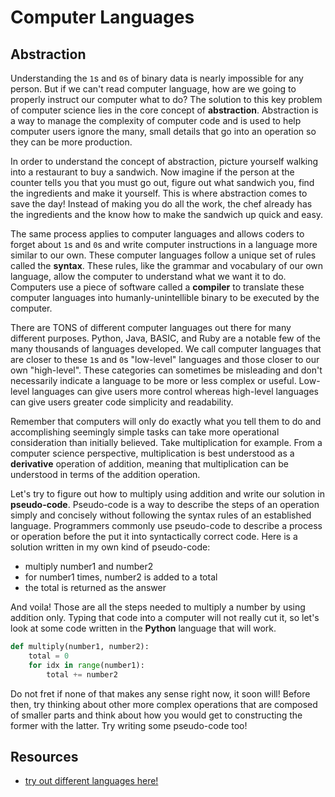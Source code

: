 # Computer Languages #

## Abstraction ##

Understanding the ``1``s and ``0``s of binary data is nearly impossible for any person. But if we can't read computer language, how are we going to properly instruct our computer what to do? The solution to this key problem of computer science lies in the core concept of **abstraction**. Abstraction is a way to manage the complexity of computer code and is used to help computer users ignore the many, small details that go into an operation so they can be more production.

In order to understand the concept of abstraction, picture yourself walking into a restaurant to buy a sandwich. Now imagine if the person at the counter tells you that you must go out, figure out what sandwich you, find the ingredients and make it yourself. This is where abstraction comes to save the day! Instead of making you do all the work, the chef already has the ingredients and the know how to make the sandwich up quick and easy.

The same process applies to computer languages and allows coders to forget about ``1``s and ``0``s and write computer instructions in a language more similar to our own.  These computer languages follow a unique set of rules called the **syntax**. These rules, like the grammar and vocabulary of our own language, allow the computer to understand what we want it to do. Computers use a piece of software called a **compiler** to translate these computer languages into humanly-unintellible binary to be executed by the computer.

There are TONS of different computer languages out there for many different purposes. Python, Java, BASIC, and Ruby are a notable few of the many thousands of languages developed. We call computer languages that are closer to these ``1``s and ``0``s "low-level" languages and those closer to our own "high-level". These categories can sometimes be misleading and don't necessarily indicate a language to be more or less complex or useful. Low-level languages can give users more control whereas high-level languages can give users greater code simplicity and readability. 

Remember that computers will only do exactly what you tell them to do and accomplishing seemingly simple tasks can take more operational consideration than initially believed. Take multiplication for example. From a computer science perspective, multiplication is best understood as a **derivative** operation of addition, meaning that multiplication can be understood in terms of the addition operation.

Let's try to figure out how to multiply using addition and write our solution in **pseudo-code**. Pseudo-code is a way to describe the steps of an operation simply and concisely without following the syntax rules of an established language. Programmers commonly use pseudo-code to describe a process or operation before the put it into syntactically correct code. Here is a solution written in my own kind of pseudo-code:


* multiply number1 and number2
* for number1 times, number2 is added to a total
* the total is returned as the answer



And voila! Those are all the steps needed to multiply a number by using addition only. Typing that code into a computer will not really cut it, so let's look at some code written in the **Python** language that will work.

```python
def multiply(number1, number2):
	total = 0
	for idx in range(number1):
		total += number2
```

Do not fret if none of that makes any sense right now, it soon will! Before then, try thinking about other more complex operations that are composed of smaller parts and think about how you would get to constructing the former with the latter. Try writing some pseudo-code too!

## Resources ##

* [try out different languages here!](http://repl.it)
